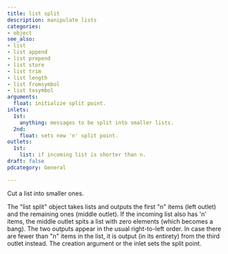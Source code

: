 ```yaml
---
title: list split
description: manipulate lists
categories:
- object
see_also:
- list
- list append
- list prepend
- list store
- list trim
- list length
- list fromsymbol
- list tosymbol
arguments:
  float: initialize split point.
inlets:
  1st: 
    anything: messages to be split into smaller lists.
  2nd:
    float: sets new 'n' split point.
outlets:
  1st:
    list: if incoming list is shorter than n.
draft: false
pdcategory: General

---
```

Cut a list into smaller ones.

The "list split" object takes lists and outputs the first "n" items (left outlet) and the remaining ones (middle outlet). If the incoming list also has 'n' items, the middle outlet spits a list with zero elements (which becomes a bang). The two outputs appear in the usual right-to-left order. In case there are fewer than "n" items in the list, it is output (in its entirety) from the third outlet instead. The creation argument or the inlet sets the split point.
